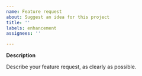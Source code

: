 ```yaml
---
name: Feature request
about: Suggest an idea for this project
title: ''
labels: enhancement
assignees: ''

---
```


<!-- Before submitting a feature request, make sure that it is not already in: 
https://github.com/mzivic7/endcord?tab=readme-ov-file#planned-features -->

**Description**

Describe your feature request, as clearly as possible.
